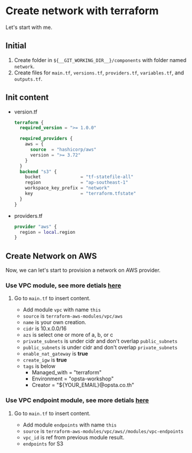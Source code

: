 # Create network with terraform

Let's start with me.

## Initial

1. Create folder in `${__GIT_WORKING_DIR__}/components` with folder named `network`.
2. Create files for `main.tf`, `versions.tf`, `providers.tf`, `variables.tf`, and `outputs.tf`.

## Init content

- version.tf

    ```tf
    terraform {
      required_version = ">= 1.0.0"

      required_providers {
        aws = {
          source  = "hashicorp/aws"
          version = ">= 3.72"
        }
      }
      backend "s3" {
        bucket               = "tf-statefile-all"
        region               = "ap-southeast-1"
        workspace_key_prefix = "network"
        key                  = "terraform.tfstate"
      }
    }
    ```

- providers.tf

    ```tf
    provider "aws" {
      region = local.region
    }
    ```

## Create Network on AWS

Now, we can let's start to provision a network on AWS provider.

### Use VPC module, see more detials [here](https://registry.terraform.io/modules/terraform-aws-modules/vpc/aws/latest)

1. Go to `main.tf` to insert content.

   - Add module `vpc` with name `this`
   - `source` is `terraform-aws-modules/vpc/aws`
   - `name` is your own creation.
   - `cidr` is 10.x.0.0/16
   - `azs` is select one or more of a, b, or c
   - `private_subnets` is under cidr and don't overlap `public_subnets`
   - `public_subnets` is under cidr and don't overlap `private_subnets`
   - `enable_nat_gateway` is **true**
   - `create_igw` is **true**
   - `tags` is below
      - Managed_with = "terraform"
      - Environment = "opsta-workshop"
      - Creator = "${YOUR_EMAIL}@opsta.co.th"

### Use VPC endpoint module, see more detials [here](https://registry.terraform.io/modules/terraform-aws-modules/vpc/aws/latest/submodules/vpc-endpoints)

1. Go to `main.tf` to insert content.

   - Add module `endpoints` with name `this`
   - `source` is `terraform-aws-modules/vpc/aws//modules/vpc-endpoints`
   - `vpc_id` is ref from previous module result.
   - `endpoints` for S3
